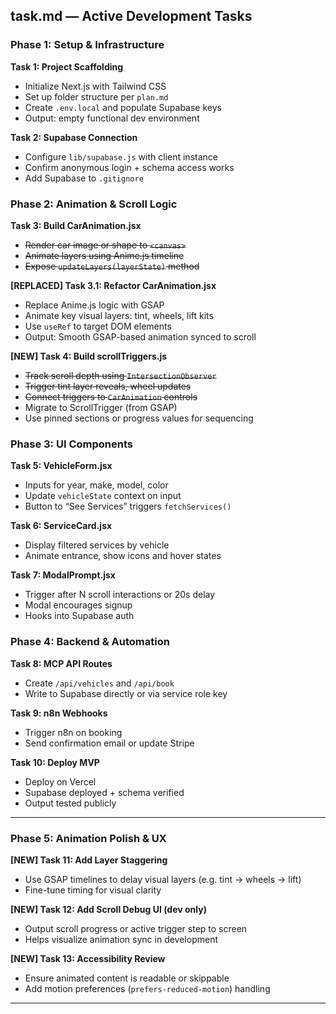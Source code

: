 ## task.md — Active Development Tasks

### Phase 1: Setup & Infrastructure

**Task 1: Project Scaffolding**
- Initialize Next.js with Tailwind CSS
- Set up folder structure per `plan.md`
- Create `.env.local` and populate Supabase keys
- Output: empty functional dev environment

**Task 2: Supabase Connection**
- Configure `lib/supabase.js` with client instance
- Confirm anonymous login + schema access works
- Add Supabase to `.gitignore`

### Phase 2: Animation & Scroll Logic

**Task 3: Build CarAnimation.jsx**
- ~~Render car image or shape to `<canvas>`~~
- ~~Animate layers using Anime.js timeline~~
- ~~Expose `updateLayers(layerState)` method~~

**[REPLACED] Task 3.1: Refactor CarAnimation.jsx**
- Replace Anime.js logic with GSAP
- Animate key visual layers: tint, wheels, lift kits
- Use `useRef` to target DOM elements
- Output: Smooth GSAP-based animation synced to scroll

**[NEW] Task 4: Build scrollTriggers.js**
- ~~Track scroll depth using `IntersectionObserver`~~
- ~~Trigger tint layer reveals, wheel updates~~
- ~~Connect triggers to `CarAnimation` controls~~
- Migrate to ScrollTrigger (from GSAP)
- Use pinned sections or progress values for sequencing

### Phase 3: UI Components

**Task 5: VehicleForm.jsx**
- Inputs for year, make, model, color
- Update `vehicleState` context on input
- Button to “See Services” triggers `fetchServices()`

**Task 6: ServiceCard.jsx**
- Display filtered services by vehicle
- Animate entrance, show icons and hover states

**Task 7: ModalPrompt.jsx**
- Trigger after N scroll interactions or 20s delay
- Modal encourages signup
- Hooks into Supabase auth

### Phase 4: Backend & Automation

**Task 8: MCP API Routes**
- Create `/api/vehicles` and `/api/book`
- Write to Supabase directly or via service role key

**Task 9: n8n Webhooks**
- Trigger n8n on booking
- Send confirmation email or update Stripe

**Task 10: Deploy MVP**
- Deploy on Vercel
- Supabase deployed + schema verified
- Output tested publicly

---

### Phase 5: Animation Polish & UX

**[NEW] Task 11: Add Layer Staggering**
- Use GSAP timelines to delay visual layers (e.g. tint → wheels → lift)
- Fine-tune timing for visual clarity

**[NEW] Task 12: Add Scroll Debug UI (dev only)**
- Output scroll progress or active trigger step to screen
- Helps visualize animation sync in development

**[NEW] Task 13: Accessibility Review**
- Ensure animated content is readable or skippable
- Add motion preferences (`prefers-reduced-motion`) handling

---